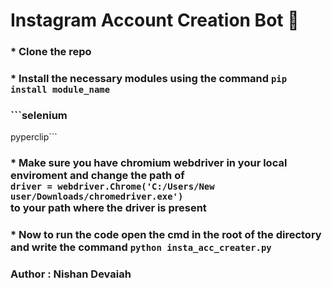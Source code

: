 # Instagram Account Creation Bot :rainbow:

### * Clone the repo
### * Install the necessary modules using the command ```pip install module_name```
### ```selenium
pyperclip```
### * Make sure you have chromium webdriver in your local enviroment and change the path of <br>```driver = webdriver.Chrome('C:/Users/New user/Downloads/chromedriver.exe')```<br> to your path where the driver is present
### * Now to run the code open the cmd in the root of the directory and write the command ```python insta_acc_creater.py```

### Author : Nishan Devaiah
